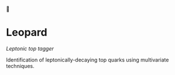 🐆

# Leopard

_Leptonic top tagger_

Identification of leptonically-decaying top quarks using multivariate techniques.
